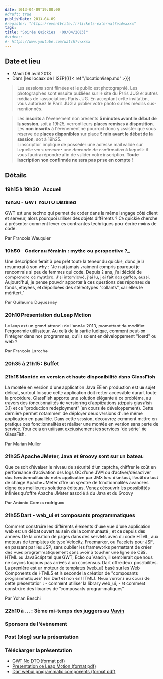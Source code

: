```yaml
---
date: 2013-04-09T19:00:00
#draft: true
publishDate: 2013-04-09
#register: "https://eventbrite.fr/tickets-external?eid=xxxx"
tags:
title: "Soirée Quickies  (09/04/2013)"
#videos: 
#- https://www.youtube.com/watch?v=xxxx
---
```


## Date et lieu

* Mardi 09 avril 2013
* Dans [les locaux de l'ISEP]({{< ref "/location/isep.md" >}})

> Les sessions sont filmées et le public est photographié. Les photographies sont ensuite publiées sur le site du Paris JUG et autres médias de l'associations Paris JUG. En acceptant cette invitation, vous autorisez le Paris JUG à publier votre photo sur les médias sus-mentionnés.

> Les **inscrits** à l'évènement non présents **5 minutes avant le début de la session**, soit à 19h25, verront leurs **places remises à disposition**.  
Les **non inscrits** à l'évènement ne pourront donc y assister que sous réserve de **places disponibles** sur place **5 min avant le début de la session**, soit à 19h25.  
L’inscription implique de posséder une adresse mail valide sur laquelle vous recevrez une demande de confirmation à laquelle il vous faudra répondre afin de valider votre inscription.
**Toute inscription non confirmée ne sera pas prise en compte !**

## Détails

### 19h15 à 19h30 : Accueil

### 19h30 - GWT noDTO Distilled
GWT est une techno qui permet de coder dans le même langage côté client et serveur, alors pourquoi utiliser des objets différents ? Ce quickie cherche à présenter comment lever les contraintes techniques pour écrire moins de code.

Par Francois Wauquier

### 19h50 - Coder au féminin : mythe ou perspective ?_
Une description ferait à peu prêt toute la teneur du quickie, donc je la résumerai à son why : "Je n'ai jamais vraiment compris pourquoi je rencontrais si peu de femmes qui code. Depuis 2 ans, j'ai décidé de comprendre ce mystère. J'ai interviewé, j'ai lu, j'ai fait des gaffes, aussi. Aujourd'hui, je pense pouvoir apporter à ces questions des réponses de fonds, étayées, et dépolluées des stéréotypes "collants", car elles le méritent."

Par Guillaume Duquesnay

### 20h10 Présentation du Leap Motion
Le leap est un grand attendu de l'année 2013, promettant de modifier l'ergonomie utilisateur.
Au delà de la partie ludique, comment peut-on l'intégrer dans nos programmes, qu'ils soient en développement "lourd" ou web ?

Par François Laroche

### 20h35 à 21h15 : Buffet

### 21h15 Montée en version et haute disponibilité dans GlassFish
La montée en version d'une application Java EE en production est un sujet délicat, surtout lorsque cette application doit rester accessible durant toute la procédure. GlassFish apporte une solution élégante à ce problème, au travers des fonctionnalités de versioning d'applications (depuis glassfish 3.1) et de "production redeployment" (en cours de développement). Cette dernière permet notamment de déployer deux versions d'une même application en parallèle. Dans cette session, découvrez comment mettre en pratique ces fonctionnalités et réaliser une montée en version sans perte de service. Tout cela en utilisant exclusivement les services "de série" de GlassFish.

Par Marian Muller

### 21h35 Apache JMeter, Java et Groovy sont sur un bateau
Que ce soit d’évaluer le niveau de sécurité d’un captcha, chiffrer le coût en performance d’activation des logs GC d’une JVM ou d’activer/désactiver des fonctionnalités de notre application par JMX lors d’un test, l’outil de test de charge Apache JMeter offre un spectre de fonctionnalités avancées digne des meilleures solutions éditeurs. Venez découvrir les possibilités infinies qu’offre Apache JMeter associé à du Java et du Groovy

Par Antonio Gomes rodrigues

### 21h55 Dart - web_ui et composants programmatiques
Comment construire les différents éléments d'une vue d'une application web est un débat ouvert au sein de la communauté ; et ce depuis des années. De la création de pages dans des servlets avec du code HTML, aux moteurs de templates de type Velocity, Freemarker, ou Facelets pour JSF, en passant par les JSP, sans oublier les frameworks permettant de créer des vues programmatiquement sans avoir à toucher une ligne de CSS, HTML ou JavaScript tel que GWT, Echo ou Vaadin, il semblerait que nous ne soyons toujours pas arrivés à un consensus. Dart offre deux possibilités. La première est un moteur de templates (web_ui) basé sur les Web Components de HTML5 et la seconde la création de "composants programmatiques" (en Dart et non en HTML). Nous verrons au cours de cette présentation : - comment utiliser la library web_ui, - et comment construire des libraries de "composants programmatiques"

Par Yohan Beschi

### 22h10 à ... : 3ème mi-temps des juggers au [Vavin](https://maps.google.fr/maps/place?hl=fr&sourceid=navclient-ff&rlz=1B3GGGL_frFR294FR295&um=1&ie=UTF-8&q=restaurant+le+vavin+paris&fb=1&gl=fr&hq=restaurant+le+vavin&hnear=paris&cid=16763854041267710574)

### Sponsors de l'évènement

### Post (blog) sur la présentation

### Télécharger la présentation

- [GWT No DTO (format pdf)](/resources/2013/gwtnodto.pdf)
- [Presentation de Leap Motion (format pdf)](/resources/2013/PresentationdeLeapMotion.pdf)
- [Dart webui programmatic components (format pdf)](/resources/2013/Dart-webuiprogrammaticcomponents-Final.pdf)
